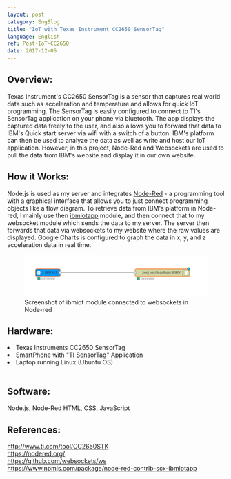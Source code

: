 ```yaml
---
layout: post
category: EngBlog
title: "IoT with Texas Instrument CC2650 SensorTag"
language: English
ref: Post-IoT-CC2650
date: 2017-12-05
---
```


## Overview:
Texas Instrument's CC2650 SensorTag is a sensor that captures real world data such as acceleration and temperature and allows for quick IoT programming.  The SensorTag is easily configured to connect to TI's SensorTag application on your phone via bluetooth.  The app displays the captured data freely to the user, and also allows you to forward that data to IBM's Quick start server via wifi with a switch of a button.  IBM's platform can then be used to analyze the data as well as write and host our IoT application.  However, in this project, Node-Red and Websockets are used to pull the data from IBM's website and display it in our own website.

## How it Works:
Node.js is used as my server and integrates <a href="https://nodered.org/">Node-Red</a> - a programming tool with a graphical interface that allows you to just connect programming objects like a flow diagram.  To retrieve data from IBM's platform in Node-red, I mainly use then <a href="https://www.npmjs.com/package/node-red-contrib-scx-ibmiotapp">ibmiotapp</a> module, and then connect that to my websocket module which sends the data to my server. The server then forwards that data via websockets to my website where the raw values are displayed.  Google Charts is configured to graph the data in x, y, and z acceleration data in real time.


<div class="mb-3">
<figure>
  <img class="mx-auto d-block mb-3" style="width: 600px;" src="/assets/img/projects/MiddleWare.png" alt="ibmiotapp">
  <figcaption class="figure-caption text-center">Screenshot of ibmiot module connected to websockets in Node-red</figcaption>
</figure>
</div>




## Hardware:
<li>Texas Instruments CC2650 SensorTag</li>
<li>SmartPhone with "TI SensorTag" Application</li>
<li>Laptop running Linux (Ubuntu OS)</li><br>

## Software:
Node.js, Node-Red
HTML, CSS, JavaScript

## References:
<a href="http://www.ti.com/tool/CC2650STK">http://www.ti.com/tool/CC2650STK</a><br>
<a href="https://nodered.org/">https://nodered.org/</a><br>
<a href="https://github.com/websockets/ws">https://github.com/websockets/ws</a><br>
<a href="https://www.npmjs.com/package/node-red-contrib-scx-ibmiotapp">https://www.npmjs.com/package/node-red-contrib-scx-ibmiotapp</a>
